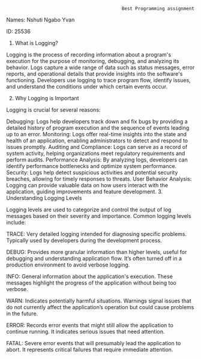 
                                               Best Programming assignment 
                                                                       
Names: Nshuti Ngabo Yvan

ID: 25536




1. What is Logging?

Logging is the process of recording information about a program's execution for the purpose of monitoring, debugging, and analyzing its behavior.
Logs capture a wide range of data such as status messages, error reports, and operational details that provide insights into the software's functioning.
Developers use logging to trace program flow, identify issues, and understand the conditions under which certain events occur.

2. Why Logging is Important

Logging is crucial for several reasons:

Debugging: Logs help developers track down and fix bugs by providing a detailed history of program execution and the sequence of events leading up to an error.
Monitoring: Logs offer real-time insights into the state and health of an application, enabling administrators to detect and respond to issues promptly.
Auditing and Compliance: Logs can serve as a record of system activity, helping organizations meet regulatory requirements and perform audits.
Performance Analysis: By analyzing logs, developers can identify performance bottlenecks and optimize system performance.
Security: Logs help detect suspicious activities and potential security breaches, allowing for timely responses to threats.
User Behavior Analysis: Logging can provide valuable data on how users interact with the application, guiding improvements and feature development.
3. Understanding Logging Levels

Logging levels are used to categorize and control the output of log messages based on their severity and importance. Common logging levels include:

TRACE: Very detailed logging intended for diagnosing specific problems. Typically used by developers during the development process.

DEBUG: Provides more granular information than higher levels, useful for debugging and understanding application flow. It’s often turned off in a production 
environment to avoid verbose logging.

INFO: General information about the application's execution. These messages highlight the progress of the application without being too verbose.

WARN: Indicates potentially harmful situations. Warnings signal issues that do not currently affect the application’s operation but could cause problems in the future.

ERROR: Records error events that might still allow the application to continue running. It indicates serious issues that need attention.

FATAL: Severe error events that will presumably lead the application to abort. It represents critical failures that require immediate attention.

